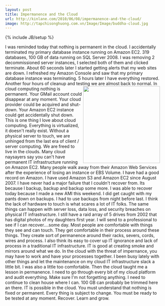 ```yaml
---
layout: post
title: Impermanence and the Cloud
url: http://kinlane.com/2010/06/08/impermanence-and-the-cloud/
image: http://tapchisonghuong.com.vn/Image/Image/buddha-cloud.jpg
---
```

{% include JB/setup %}
<p>
     I was reminded today that nothing is permanent in the cloud. I accidentally terminated my primary database instance running on Amazon EC2. 319 databases, 100 GB of data running on SQL Server 2008. I was removing 2 decommissioned server instances, I selected both of them and clicked terminate. About 60 seconds later I started getting alerts that my web sites are down. I refreshed my Amazon Console and saw that my primary database instance was terminating. 5 hours later I have everything restored. Another four hours of cleanup and testing we are almost back to normal. <img class="c1" title="Cloud Buddha" src="http://tapchisonghuong.com.vn/Image/Image/buddha-cloud.jpg" alt="" width="250" align="right" /> In cloud computing nothing is permanent. Your GMail account could disappear at any moment. Your cloud provider could be acquired and shut-down. Your Amazon EC2 instance could get accidentally shut down. This is one thing I love about cloud computing. Everything is virtualized, it doesn't really exist. Without a physical server to touch, we are unhinged from the last era of client / server computing. We are freed to live in the clouds. Many cloud naysayers say you can't have permanent IT infrastructure running on Amazon EC2. Many people walk away from their Amazon Web Services after the experience of losing an instance or EBS Volume. I have had a good record on Amazon. I have used Amazon S3 and Amazon EC2 since August 2007. I have never had a major failure that I couldn't recover from. Its because I backup, backup and backup some more. I was able to recover today because I made a new AMI this weekend. I did get caught with my pants down on backups. I had to use backups from night before last. I think the lack of hardware to touch is what scares a lot of IT folks. The same things can happen with server loss, data loss, and security breaches on physical IT infrastructure. I still have a raid array of 5 drives from 2002 that has digital photos of my daughters first year. I will send to a professional to see if I can recover....some day. Most people are comfortable with things they see and can touch. They get comfortable in their process around these things. They create sort of permanence around their racks, severs, cords, wires and process. I also think its easy to cover up IT ignorance and lack of process in a traditional IT infrastructure. IT is good at creating smoke and mirrors around what we do. In the cloud with the threat of impernance, you may have to work and have your processes together. I been busy lately with other things and let the maintenance on my cloud IT infrastructure slack a little bit. I was also a little too comfortable. Then the cloud taught me a lesson in permanence. I need to go through every bit of my cloud platform and audit everything. Make sure I'm not forgetting anything. I need to continue to clean house where I can. 100 GB can probably be trimmed here an there. IT is possible in the cloud. You must understand that nothing is fixed or permanent. Every thing is subject to change. You must be ready to be tested at any moment. Recover. Learn and grow.
</p>